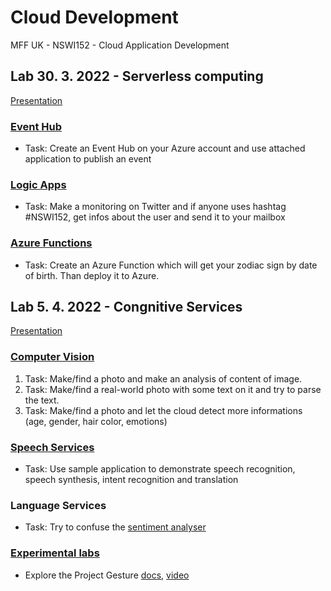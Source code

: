 # Cloud Development
MFF UK - NSWI152 - Cloud Application Development

## Lab 30. 3. 2022 - Serverless computing

[Presentation](https://github.com/vaclavek/CloudDevelopment/tree/master/Presentations/2019-04-03-Serverless-computing.pptx)

### [Event Hub](https://github.com/vaclavek/CloudDevelopment/tree/master/Lab-2019-04-03/01_EventHubPublisher)
- Task: Create an Event Hub on your Azure account and use attached application to publish an event
### [Logic Apps](https://github.com/vaclavek/CloudDevelopment/tree/master/Lab-2019-04-03/02_LogicApps)
- Task: Make a monitoring on Twitter and if anyone uses hashtag #NSWI152, get infos about the user and send it to your mailbox
### [Azure Functions](https://github.com/vaclavek/CloudDevelopment/tree/master/Lab-2019-04-03/03_AzureFunctions)
- Task: Create an Azure Function which will get your zodiac sign by date of birth. Than deploy it to Azure.

## Lab 5. 4. 2022 - Congnitive Services

[Presentation](https://github.com/vaclavek/CloudDevelopment/tree/master/Presentations/2019-04-10-Cognitive-services.pptx)

### [Computer Vision](https://github.com/vaclavek/CloudDevelopment/tree/master/Lab-2019-04-10/01_ComputerVision)
1. Task: Make/find a photo and make an analysis of content of image.
1. Task: Make/find a real-world photo with some text on it and try to parse the text.
1. Task: Make/find a photo and let the cloud detect more informations (age, gender, hair color, emotions)

### [Speech Services](https://github.com/vaclavek/CloudDevelopment/tree/master/Lab-2019-04-10/02_Speech)
- Task: Use sample application to demonstrate speech recognition, speech  synthesis, intent recognition and translation

### Language Services
- Task: Try to confuse the [sentiment analyser](https://azure.microsoft.com/en-us/services/cognitive-services/text-analytics/)

### [Experimental labs](https://labs.cognitive.microsoft.com/)
- Explore the Project Gesture [docs](https://labs.cognitive.microsoft.com/en-us/project-gesture), [video](https://youtu.be/k38ygfiAqVg)
